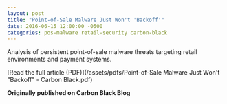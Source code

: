 ```yaml
---
layout: post
title: "Point-of-Sale Malware Just Won't 'Backoff'"
date: 2016-06-15 12:00:00 -0500
categories: pos-malware retail-security carbon-black
---
```


Analysis of persistent point-of-sale malware threats targeting retail environments and payment systems.

[Read the full article (PDF)](/assets/pdfs/Point-of-Sale Malware Just Won't "Backoff" - Carbon Black.pdf)

**Originally published on Carbon Black Blog**